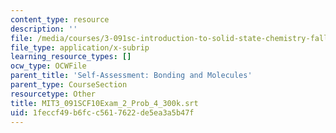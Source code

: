 ```yaml
---
content_type: resource
description: ''
file: /media/courses/3-091sc-introduction-to-solid-state-chemistry-fall-2010/1feccf49b6fcc5617622de5ea3a5b47f_MIT3_091SCF10Exam_2_Prob_4_300k.srt
file_type: application/x-subrip
learning_resource_types: []
ocw_type: OCWFile
parent_title: 'Self-Assessment: Bonding and Molecules'
parent_type: CourseSection
resourcetype: Other
title: MIT3_091SCF10Exam_2_Prob_4_300k.srt
uid: 1feccf49-b6fc-c561-7622-de5ea3a5b47f
---
```


